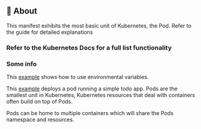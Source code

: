 ## 🧐 About <a name = "about"></a>
This manifest exhibits the most basic unit of Kubernetes, the Pod. Refer to the guide for detailed explanations

### Refer to the Kubernetes Docs for a full list functionality

### Some info
This [example](pod2.yml) shows how to use environmental variables.

This [example](pod.yml) deploys a pod running a simple todo app.
Pods are the smallest unit in Kubernetes, Kubernetes resources that deal with containers often build on top of Pods.

Pods can be home to multiple containers which will share the Pods namespace and resources.


